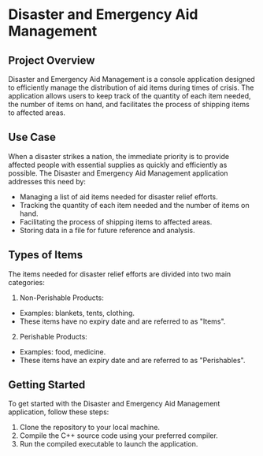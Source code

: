 # Disaster and Emergency Aid Management

## Project Overview
Disaster and Emergency Aid Management is a console application designed to efficiently manage the distribution of aid items during times of crisis. The application allows users to keep track of the quantity of each item needed, the number of items on hand, and facilitates the process of shipping items to affected areas.

## Use Case
When a disaster strikes a nation, the immediate priority is to provide affected people with essential supplies as quickly and efficiently as possible. The Disaster and Emergency Aid Management application addresses this need by:
- Managing a list of aid items needed for disaster relief efforts.
- Tracking the quantity of each item needed and the number of items on hand.
- Facilitating the process of shipping items to affected areas.
- Storing data in a file for future reference and analysis.

## Types of Items

The items needed for disaster relief efforts are divided into two main categories:

1. Non-Perishable Products:
- Examples: blankets, tents, clothing.
- These items have no expiry date and are referred to as "Items".

2. Perishable Products:
- Examples: food, medicine.
- These items have an expiry date and are referred to as "Perishables".

## Getting Started
To get started with the Disaster and Emergency Aid Management application, follow these steps:

1. Clone the repository to your local machine.
2. Compile the C++ source code using your preferred compiler.
3. Run the compiled executable to launch the application.
